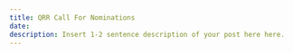 ```yaml
---
title: QRR Call For Nominations
date:
description: Insert 1-2 sentence description of your post here here.
---
```

